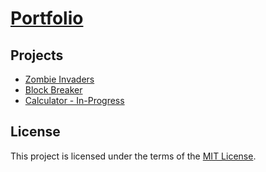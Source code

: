 # [Portfolio](https://t73liu.github.io/)

## Projects

- [Zombie Invaders](https://github.com/t73liu/zombie-invaders)
- [Block Breaker](https://github.com/t73liu/block-breaker)
- [Calculator - In-Progress](https://github.com/t73liu/calculator)

## License

This project is licensed under the terms of the [MIT License](https://opensource.org/licenses/MIT).
